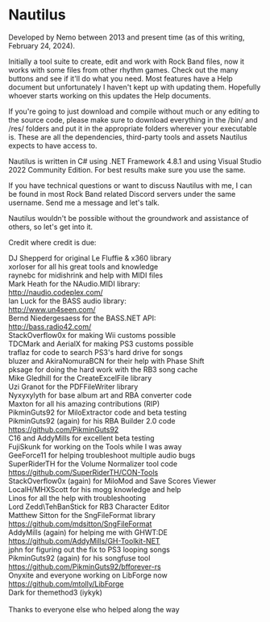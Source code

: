 # Nautilus
Developed by Nemo between 2013 and present time (as of this writing, February 24, 2024).

Initially a tool suite to create, edit and work with Rock Band files, now it works with some files from other rhythm games.
Check out the many buttons and see if it'll do what you need. Most features have a Help document but unfortunately I haven't kept up with updating them. Hopefully whoever starts working on this updates the Help documents.

If you're going to just download and compile without much or any editing to the source code, please make sure to download everything in the /bin/ and /res/ folders and put it in the appropriate folders wherever your executable is. These are all the dependencies, third-party tools and assets Nautilus expects to have access to.

Nautilus is written in C# using .NET Framework 4.8.1 and using Visual Studio 2022 Community Edition. For best results make sure you use the same.

If you have technical questions or want to discuss Nautilus with me, I can be found in most Rock Band related Discord servers under the same username. Send me a message and let's talk.

Nautilus wouldn't be possible without the groundwork and assistance of others, so let's get into it.

Credit where credit is due:

DJ Shepperd for original Le Fluffie & x360 library<br>
xorloser for all his great tools and knowledge<br>
raynebc for midishrink and help with MIDI files<br>
Mark Heath for the NAudio.MIDI library:<br>
http://naudio.codeplex.com/<br>
Ian Luck for the BASS audio library:<br>
http://www.un4seen.com/<br>
Bernd Niedergesaess for the BASS.NET API:<br>
http://bass.radio42.com/<br>
StackOverflow0x for making Wii customs possible<br>
TDCMark and AerialX for making PS3 customs possible<br>
traflaz for code to search PS3's hard drive for songs<br>
bluzer and AkiraNomuraBCN for their help with Phase Shift<br>
pksage for doing the hard work with the RB3 song cache<br>
Mike Gledhill for the CreateExcelFile library<br>
Uzi Granot for the PDFFileWriter library<br>
Nyxyxylyth for base album art and RBA converter code<br>
Maxton for all his amazing contributions (RIP)<br>
PikminGuts92 for MiloExtractor code and beta testing<br>
PikminGuts92 (again) for his RBA Builder 2.0 code<br>
https://github.com/PikminGuts92<br>
C16 and AddyMills for excellent beta testing<br>
FujiSkunk for working on the Tools while I was away<br>
GeeForce11 for helping troubleshoot multiple audio bugs<br>
SuperRiderTH for the Volume Normalizer tool code<br>
https://github.com/SuperRiderTH/CON-Tools<br>
StackOverflow0x (again) for MiloMod and Save Scores Viewer<br>
LocalH/MHXScott for his mogg knowledge and help<br>
Linos for all the help with troubleshooting<br>
Lord Zedd\TehBanStick for RB3 Character Editor<br>
Matthew Sitton for the SngFileFormat library<br>
https://github.com/mdsitton/SngFileFormat<br>
AddyMills (again) for helping me with GHWT:DE<br>
https://github.com/AddyMills/GH-Toolkit-NET<br>
jphn for figuring out the fix to PS3 looping songs<br>
PikminGuts92 (again) for his songfuse tool<br>
https://github.com/PikminGuts92/bfforever-rs<br>
Onyxite and everyone working on LibForge now<br>
https://github.com/mtolly/LibForge<br>
Dark for themethod3 (iykyk)<br>
<br>
Thanks to everyone else who helped along the way

